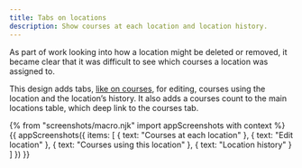 ```yaml
---
title: Tabs on locations
description: Show courses at each location and location history.
---
```

As part of work looking into how a location might be deleted or removed, it became clear that it was difficult to see which courses a location was assigned to.

This design adds tabs, [like on courses](/publish-teacher-training-courses/course-tabs), for editing, courses using the location and the location’s history. It also adds a courses count to the main locations table, which deep link to the courses tab.

{% from "screenshots/macro.njk" import appScreenshots with context %}
{{ appScreenshots({
  items: [
    { text: "Courses at each location" },
    { text: "Edit location" },
    { text: "Courses using this location" },
    { text: "Location history" }
  ]
}) }}
